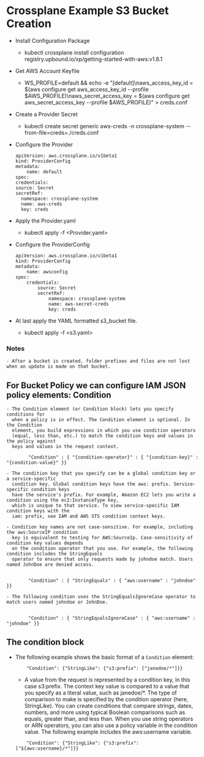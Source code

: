 # Crossplane Example S3 Bucket Creation

* Install Configuration Package
    - kubectl crossplane install configuration registry.upbound.io/xp/getting-started-with-aws:v1.8.1

* Get AWS Account Keyfile
    - WS_PROFILE=default && echo -e "[default]\naws_access_key_id = $(aws configure get aws_access_key_id --profile $AWS_PROFILE)\naws_secret_access_key = $(aws configure get aws_secret_access_key --profile $AWS_PROFILE)" > creds.conf

* Create a Provider Secret
    - kubectl create secret generic aws-creds -n crossplane-system --from-file=creds=./creds.conf

* Configure the Provider

    ````
    apiVersion: aws.crossplane.io/v1beta1
    kind: ProviderConfig
    metadata:
        name: default
    spec:
    credentials:
    source: Secret
    secretRef:
      namespace: crossplane-system
      name: aws-creds
      key: creds

    ````
* Apply the Provider.yaml
    - kubectl apply -f <Provider.yaml>

* Configure the ProviderConfig

    ````
    apiVersion: aws.crossplane.io/v1beta1
    kind: ProviderConfig
    metadata:
        name: awsconfig
    spec:
        credentials:
            source: Secret
            secretRef:
                namespace: crossplane-system
                name: aws-secret-creds
                key: creds

    ````

* At last apply the YAML formatted s3_bucket file.
    - kubectl apply -f <s3.yaml>

### Notes

    - After a bucket is created, folder prefixes and files are not lost when an update is made on that bucket.

## For Bucket Policy we can configure IAM JSON policy elements: Condition

    - The Condition element (or Condition block) lets you specify conditions for
      when a policy is in effect. The Condition element is optional. In the Condition 
      element, you build expressions in which you use condition operators 
      (equal, less than, etc.) to match the condition keys and values in the policy against
      keys and values in the request context.

            "Condition" : { "{condition-operator}" : { "{condition-key}" : "{condition-value}" }}
    
    - The condition key that you specify can be a global condition key or a service-specific
      condition key. Global condition keys have the aws: prefix. Service-specific condition keys
      have the service's prefix. For example, Amazon EC2 lets you write a condition using the ec2:InstanceType key,
      which is unique to that service. To view service-specific IAM condition keys with the
      iam: prefix, see IAM and AWS STS condition context keys.

    - Condition key names are not case-sensitive. For example, including the aws:SourceIP condition
      key is equivalent to testing for AWS:SourceIp. Case-sensitivity of condition key values depends
      on the condition operator that you use. For example, the following condition includes the StringEquals
      operator to ensure that only requests made by johndoe match. Users named JohnDoe are denied access.


            "Condition" : { "StringEquals" : { "aws:username" : "johndoe" }}

    - The following condition uses the StringEqualsIgnoreCase operator to match users named johndoe or JohnDoe.
        

            "Condition" : { "StringEqualsIgnoreCase" : { "aws:username" : "johndoe" }}

## The condition block

* The following example shows the basic format of a ```Condition``` element:

    ````
        "Condition": {"StringLike": {"s3:prefix": ["janedoe/*"]}}
    ````
    - A value from the request is represented by a condition key, in this case s3:prefix. The context
      key value is compared to a value that you specify as a literal value, such as janedoe/*. 
      The type of comparison to make is specified by the condition operator (here, StringLike).
      You can create conditions that compare strings, dates, numbers, and more using typical Boolean
      comparisons such as equals, greater than, and less than. When you use string operators or ARN operators,
      you can also use a policy variable in the condition value.
      The following example includes the aws:username variable.

    ````
        "Condition": {"StringLike": {"s3:prefix": ["${aws:username}/*"]}}
    ````